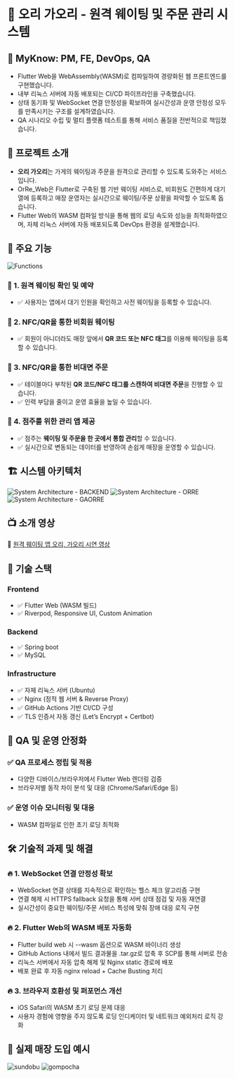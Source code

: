 # 🏪 오리 가오리 - 원격 웨이팅 및 주문 관리 시스템
## 🙋 MyKnow: PM, FE, DevOps, QA
- Flutter Web을 WebAssembly(WASM)로 컴파일하여 경량화된 웹 프론트엔드를 구현했습니다.
- 내부 리눅스 서버에 자동 배포되는 CI/CD 파이프라인을 구축했습니다.
- 상태 동기화 및 WebSocket 연결 안정성을 확보하여 실시간성과 운영 안정성 모두를 만족시키는 구조를 설계하였습니다.
- QA 시나리오 수립 및 멀티 플랫폼 테스트를 통해 서비스 품질을 전반적으로 책임졌습니다.

## 📌 프로젝트 소개
- **오리 가오리**는 가게의 웨이팅과 주문을 원격으로 관리할 수 있도록 도와주는 서비스입니다.  
- OrRe_Web은 Flutter로 구축된 웹 기반 웨이팅 서비스로, 비회원도 간편하게 대기열에 등록하고 매장 운영자는 실시간으로 웨이팅/주문 상황을 파악할 수 있도록 돕습니다.
- Flutter Web의 WASM 컴파일 방식을 통해 웹의 로딩 속도와 성능을 최적화하였으며, 자체 리눅스 서버에 자동 배포되도록 DevOps 환경을 설계했습니다.

## 🎯 주요 기능  
![Functions](https://github.com/user-attachments/assets/61309f4f-a3f5-4036-84a2-e9ffb6d6581b)

### 🔹 1. 원격 웨이팅 확인 및 예약  
- ✅ 사용자는 앱에서 대기 인원을 확인하고 사전 웨이팅을 등록할 수 있습니다.  

### 🔹 2. NFC/QR을 통한 비회원 웨이팅  
- ✅ 회원이 아니더라도 매장 앞에서 **QR 코드 또는 NFC 태그**를 이용해 웨이팅을 등록할 수 있습니다.  

### 🔹 3. NFC/QR을 통한 비대면 주문  
- ✅ 테이블마다 부착된 **QR 코드/NFC 태그를 스캔하여 비대면 주문**을 진행할 수 있습니다.  
- ✅ 인력 부담을 줄이고 운영 효율을 높일 수 있습니다.  

### 🔹 4. 점주를 위한 관리 앱 제공  
- ✅ 점주는 **웨이팅 및 주문을 한 곳에서 통합 관리**할 수 있습니다.  
- ✅ 실시간으로 변동되는 데이터를 반영하여 손쉽게 매장을 운영할 수 있습니다.  

## 🏗 시스템 아키텍처  
![System Architecture - BACKEND](https://github.com/user-attachments/assets/5a79d2ee-45c4-415b-8dfb-4d23ad1c0980)
![System Architecture - ORRE](https://github.com/user-attachments/assets/19611b2d-a95b-40f4-9fd9-4f4a263facd6)
![System Architecture - GAORRE](https://github.com/user-attachments/assets/25fc2975-23a8-4b5a-8040-ff7302c7093d)

## 📺 소개 영상  
🔗 [원격 웨이팅 앱 오리, 가오리 시연 영상](https://www.youtube.com/watch?v=tMEdkNkiJkg)  

## 🚀 기술 스택  

### **Frontend**  
- ✅ Flutter Web (WASM 빌드)
- ✅ Riverpod, Responsive UI, Custom Animation

### **Backend**    
- ✅ Spring boot  
- ✅ MySQL  

### **Infrastructure**  
- ✅ 자체 리눅스 서버 (Ubuntu)
- ✅ Nginx (정적 웹 서버 & Reverse Proxy)
- ✅ GitHub Actions 기반 CI/CD 구성
- ✅ TLS 인증서 자동 갱신 (Let’s Encrypt + Certbot)

## 🧪 QA 및 운영 안정화

### ✅ QA 프로세스 정립 및 적용
- 다양한 디바이스/브라우저에서 Flutter Web 렌더링 검증
- 브라우저별 동작 차이 분석 및 대응 (Chrome/Safari/Edge 등)

### ✅ 운영 이슈 모니터링 및 대응
- WASM 컴파일로 인한 초기 로딩 최적화

## 🛠 기술적 과제 및 해결

### 🔥 1. WebSocket 연결 안정성 확보
- WebSocket 연결 상태를 지속적으로 확인하는 헬스 체크 알고리즘 구현
- 연결 해제 시 HTTPS fallback 요청을 통해 서버 상태 점검 및 자동 재연결
- 실시간성이 중요한 웨이팅/주문 서비스 특성에 맞춰 장애 대응 로직 구현

### 🔥 2. Flutter Web의 WASM 배포 자동화
- Flutter build web 시 --wasm 옵션으로 WASM 바이너리 생성
- GitHub Actions 내에서 빌드 결과물을 .tar.gz로 압축 후 SCP를 통해 서버로 전송
- 리눅스 서버에서 자동 압축 해제 및 Nginx static 경로에 배포
- 배포 완료 후 자동 nginx reload + Cache Busting 처리

### 🔥 3. 브라우저 호환성 및 퍼포먼스 개선
- iOS Safari의 WASM 초기 로딩 문제 대응
- 사용자 경험에 영향을 주지 않도록 로딩 인디케이터 및 네트워크 예외처리 로직 강화

## 📸 실제 매장 도입 예시

![sundobu](https://github.com/user-attachments/assets/7044bfa4-729e-427e-a58c-1ac33fbaa013)
![gompocha](https://github.com/user-attachments/assets/20409b38-2d07-483e-bc31-2a792ed335c7)
